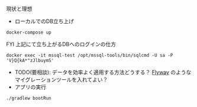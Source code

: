 現状と理想

- ローカルでのDB立ち上げ
```shell
docker-compose up
```
FYI 上記にて立ち上がるDBへのログインの仕方
```shell
docker exec -it mssql-test /opt/mssql-tools/bin/sqlcmd -U sa -P 'V}Q{kA*"zJlbuymS'
```

- TODO(要相談): データを効率よく適用する方法どうする？ [Flyway](https://flywaydb.org/) のようなマイグレーションツールを入れてよい？
- アプリの実行
```shell
./gradlew bootRun
```
